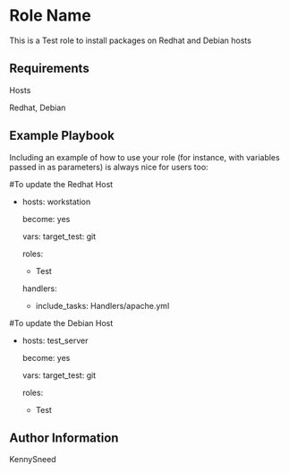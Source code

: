 Role Name
=========

This is a Test role to install packages on Redhat and Debian hosts

Requirements
------------
Hosts

Redhat, Debian 


Example Playbook
----------------

Including an example of how to use your role (for instance, with variables passed in as parameters) is always nice for users too:

#To update the Redhat Host
- hosts: workstation 
  
  become: yes
  
  vars:
     target_test: git
  
  roles:
    - Test

  handlers:
    - include_tasks: Handlers/apache.yml

#To update the Debian Host

- hosts: test_server 
  
  become: yes
  
  vars:
     target_test: git
  
  roles:
    - Test


Author Information
------------------

KennySneed
